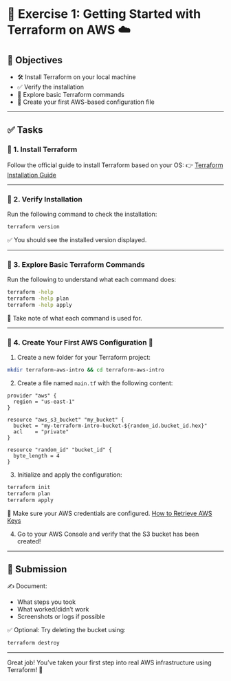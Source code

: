 # 🧪 Exercise 1: Getting Started with Terraform on AWS ☁️

## 🎯 Objectives

* 🛠️ Install Terraform on your local machine
* ✅ Verify the installation
* 🧪 Explore basic Terraform commands
* 🧰 Create your first AWS-based configuration file

---

## ✅ Tasks

### 🔹 1. Install Terraform

Follow the official guide to install Terraform based on your OS:
👉 [Terraform Installation Guide](https://learn.hashicorp.com/tutorials/terraform/install-cli)

---

### 🔹 2. Verify Installation

Run the following command to check the installation:

```bash
terraform version
```

✅ You should see the installed version displayed.

---

### 🔹 3. Explore Basic Terraform Commands

Run the following to understand what each command does:

```bash
terraform -help
terraform -help plan
terraform -help apply
```

📘 Take note of what each command is used for.

---

### 🔹 4. Create Your First AWS Configuration 🚀

1. Create a new folder for your Terraform project:

```bash
mkdir terraform-aws-intro && cd terraform-aws-intro
```

2. Create a file named `main.tf` with the following content:

```hcl
provider "aws" {
  region = "us-east-1"
}

resource "aws_s3_bucket" "my_bucket" {
  bucket = "my-terraform-intro-bucket-${random_id.bucket_id.hex}"
  acl    = "private"
}

resource "random_id" "bucket_id" {
  byte_length = 4
}
```

3. Initialize and apply the configuration:

```bash
terraform init
terraform plan
terraform apply
```

🔐 Make sure your AWS credentials are configured. [How to Retrieve AWS Keys](../aws-access-keys.md)

4. Go to your AWS Console and verify that the S3 bucket has been created!

---

## 📄 Submission

✍️ Document:

* What steps you took
* What worked/didn’t work
* Screenshots or logs if possible

✅ Optional: Try deleting the bucket using:

```bash
terraform destroy
```

---

Great job! You’ve taken your first step into real AWS infrastructure using Terraform! 🎉
